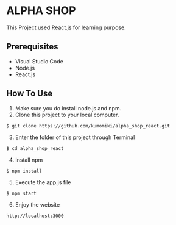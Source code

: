# ALPHA SHOP
This Project used React.js for learning purpose.

## Prerequisites
- Visual Studio Code
- Node.js
- React.js

## How To Use
1. Make sure you do install node.js and npm.
2. Clone this project to your local computer.
```
$ git clone https://github.com/kumomiki/alpha_shop_react.git
```
3. Enter the folder of this project through Terminal
```
$ cd alpha_shop_react
```
4. Install npm
```
$ npm install
```
5. Execute the app.js file
```
$ npm start
```
6. Enjoy the website
```
http://localhost:3000
